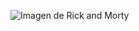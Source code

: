 ![Imagen de Rick and Morty](https://d.newsweek.com/en/full/823815/rick-morty-rest-ricklaxation.jpg)
